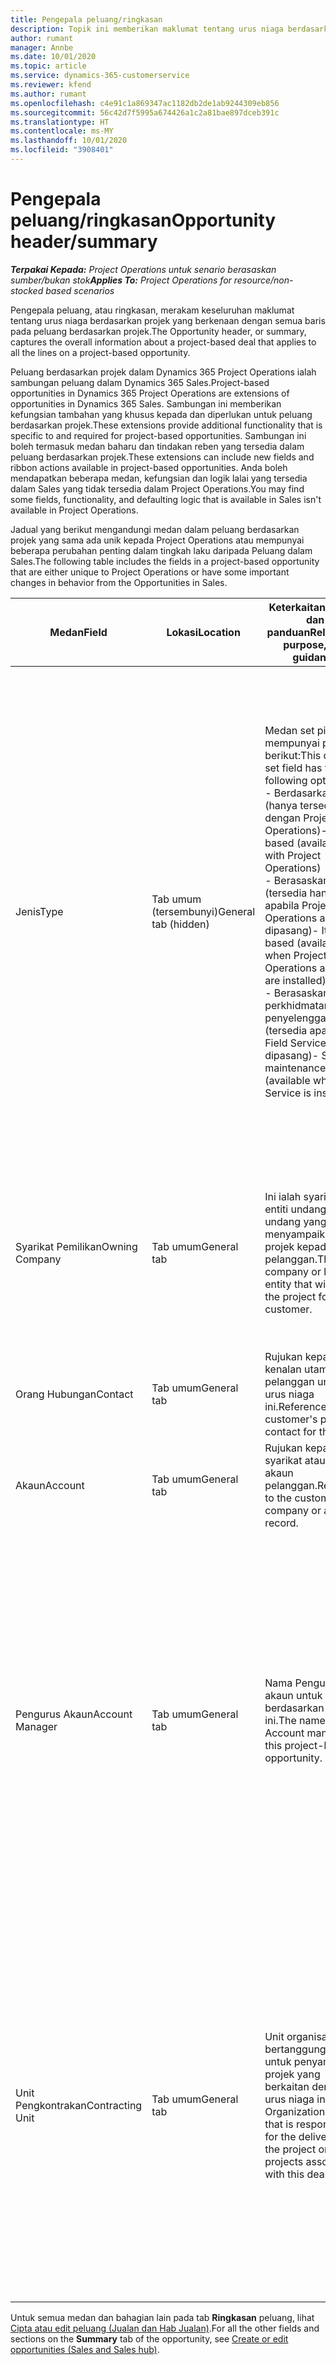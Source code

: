 ```yaml
---
title: Pengepala peluang/ringkasan
description: Topik ini memberikan maklumat tentang urus niaga berdasarkan projek dan baris peluang berdasarkan projek.
author: rumant
manager: Annbe
ms.date: 10/01/2020
ms.topic: article
ms.service: dynamics-365-customerservice
ms.reviewer: kfend
ms.author: rumant
ms.openlocfilehash: c4e91c1a869347ac1182db2de1ab9244309eb856
ms.sourcegitcommit: 56c42d7f5995a674426a1c2a81bae897dceb391c
ms.translationtype: HT
ms.contentlocale: ms-MY
ms.lasthandoff: 10/01/2020
ms.locfileid: "3908401"
---
```

# <a name="opportunity-headersummary"></a><span data-ttu-id="9daea-103">Pengepala peluang/ringkasan</span><span class="sxs-lookup"><span data-stu-id="9daea-103">Opportunity header/summary</span></span>

<span data-ttu-id="9daea-104">_**Terpakai Kepada:** Project Operations untuk senario berasaskan sumber/bukan stok_</span><span class="sxs-lookup"><span data-stu-id="9daea-104">_**Applies To:** Project Operations for resource/non-stocked based scenarios_</span></span>


<span data-ttu-id="9daea-105">Pengepala peluang, atau ringkasan, merakam keseluruhan maklumat tentang urus niaga berdasarkan projek yang berkenaan dengan semua baris pada peluang berdasarkan projek.</span><span class="sxs-lookup"><span data-stu-id="9daea-105">The Opportunity header, or summary, captures the overall information about a project-based deal that applies to all the lines on a project-based opportunity.</span></span>

<span data-ttu-id="9daea-106">Peluang berdasarkan projek dalam Dynamics 365 Project Operations ialah sambungan peluang dalam Dynamics 365 Sales.</span><span class="sxs-lookup"><span data-stu-id="9daea-106">Project-based opportunities in Dynamics 365 Project Operations are extensions of opportunities in Dynamics 365 Sales.</span></span> <span data-ttu-id="9daea-107">Sambungan ini memberikan kefungsian tambahan yang khusus kepada dan diperlukan untuk peluang berdasarkan projek.</span><span class="sxs-lookup"><span data-stu-id="9daea-107">These extensions provide additional functionality that is specific to and required for project-based opportunities.</span></span> <span data-ttu-id="9daea-108">Sambungan ini boleh termasuk medan baharu dan tindakan reben yang tersedia dalam peluang berdasarkan projek.</span><span class="sxs-lookup"><span data-stu-id="9daea-108">These extensions can include new fields and ribbon actions available in project-based opportunities.</span></span> <span data-ttu-id="9daea-109">Anda boleh mendapatkan beberapa medan, kefungsian dan logik lalai yang tersedia dalam Sales yang tidak tersedia dalam Project Operations.</span><span class="sxs-lookup"><span data-stu-id="9daea-109">You may find some fields, functionality, and defaulting logic that is available in Sales isn't available in Project Operations.</span></span>

<span data-ttu-id="9daea-110">Jadual yang berikut mengandungi medan dalam peluang berdasarkan projek yang sama ada unik kepada Project Operations atau mempunyai beberapa perubahan penting dalam tingkah laku daripada Peluang dalam Sales.</span><span class="sxs-lookup"><span data-stu-id="9daea-110">The following table includes the fields in a project-based opportunity that are either unique to Project Operations or have some important changes in behavior from the Opportunities in Sales.</span></span>

| <span data-ttu-id="9daea-111">**Medan**</span><span class="sxs-lookup"><span data-stu-id="9daea-111">**Field**</span></span> | <span data-ttu-id="9daea-112">**Lokasi**</span><span class="sxs-lookup"><span data-stu-id="9daea-112">**Location**</span></span> | <span data-ttu-id="9daea-113">**Keterkaitan, tujuan dan panduan**</span><span class="sxs-lookup"><span data-stu-id="9daea-113">**Relevance, purpose, and guidance**</span></span> | <span data-ttu-id="9daea-114">**Kesan hiliran**</span><span class="sxs-lookup"><span data-stu-id="9daea-114">**Downstream impact**</span></span> |
| --- | --- | --- | --- |
| <span data-ttu-id="9daea-115">Jenis</span><span class="sxs-lookup"><span data-stu-id="9daea-115">Type</span></span> | <span data-ttu-id="9daea-116">Tab umum (tersembunyi)</span><span class="sxs-lookup"><span data-stu-id="9daea-116">General tab (hidden)</span></span> | <span data-ttu-id="9daea-117">Medan set pilihan ini mempunyai pilihan berikut:</span><span class="sxs-lookup"><span data-stu-id="9daea-117">This option set field has the following options:</span></span></br><span data-ttu-id="9daea-118">- Berdasarkan kerja (hanya tersedia dengan Project Operations)</span><span class="sxs-lookup"><span data-stu-id="9daea-118">- Work-based (available only with Project Operations)</span></span></br><span data-ttu-id="9daea-119">- Berasaskan item (tersedia hanya apabila Project Operations and Sales dipasang)</span><span class="sxs-lookup"><span data-stu-id="9daea-119">- Item-based (available only when Project Operations and Sales are installed)</span></span></br><span data-ttu-id="9daea-120">- Berasaskan perkhidmatan penyelenggaraan (tersedia apabila Field Service dipasang)</span><span class="sxs-lookup"><span data-stu-id="9daea-120">- Service maintenance-based (available when Field Service is installed)</span></span> | <span data-ttu-id="9daea-121">Apabila anda menggunakan Project Operations, nilai medan ini ditetapkan kepada **Berdasarkan kerja** secara automatik yang mengklasifikasikan Peluang sebagai berdasarkan projek.</span><span class="sxs-lookup"><span data-stu-id="9daea-121">When you use Project Operations, this field value is automatically set to **Work-based** which classifies the Opportunity as project-based.</span></span> <span data-ttu-id="9daea-122">Peluang seharusnya berdasarkan projek untuk mendayakan semua sambungan khusus projek dan kefungsian dalam proses jualan hiliran untuk urus niaga ini.</span><span class="sxs-lookup"><span data-stu-id="9daea-122">An Opportunity should be project-based to enable all project-specific extensions and functionality in the downstream sales process for this deal.</span></span> |
| <span data-ttu-id="9daea-123">Syarikat Pemilikan</span><span class="sxs-lookup"><span data-stu-id="9daea-123">Owning Company</span></span> | <span data-ttu-id="9daea-124">Tab umum</span><span class="sxs-lookup"><span data-stu-id="9daea-124">General tab</span></span> | <span data-ttu-id="9daea-125">Ini ialah syarikat atau entiti undang-undang yang akan menyampaikan projek kepada pelanggan.</span><span class="sxs-lookup"><span data-stu-id="9daea-125">This is the company or legal entity that will deliver the project for the customer.</span></span> | <span data-ttu-id="9daea-126">Maklumat medan ini akan disalin kepada medan yang sepadan pada sebut harga Projek yang dicipta daripada Peluang ini.</span><span class="sxs-lookup"><span data-stu-id="9daea-126">This field information will be copied to the corresponding field on the Project quote that is created from this Opportunity.</span></span> |
| <span data-ttu-id="9daea-127">Orang Hubungan</span><span class="sxs-lookup"><span data-stu-id="9daea-127">Contact</span></span> | <span data-ttu-id="9daea-128">Tab umum</span><span class="sxs-lookup"><span data-stu-id="9daea-128">General tab</span></span> | <span data-ttu-id="9daea-129">Rujukan kepada kenalan utama pelanggan untuk urus niaga ini.</span><span class="sxs-lookup"><span data-stu-id="9daea-129">Reference to the customer's primary contact for this deal.</span></span> | |
| <span data-ttu-id="9daea-130">Akaun</span><span class="sxs-lookup"><span data-stu-id="9daea-130">Account</span></span> | <span data-ttu-id="9daea-131">Tab umum</span><span class="sxs-lookup"><span data-stu-id="9daea-131">General tab</span></span> | <span data-ttu-id="9daea-132">Rujukan kepada syarikat atau rekod akaun pelanggan.</span><span class="sxs-lookup"><span data-stu-id="9daea-132">Reference to the customer's company or account record.</span></span> | |
| <span data-ttu-id="9daea-133">Pengurus Akaun</span><span class="sxs-lookup"><span data-stu-id="9daea-133">Account Manager</span></span> | <span data-ttu-id="9daea-134">Tab umum</span><span class="sxs-lookup"><span data-stu-id="9daea-134">General tab</span></span> | <span data-ttu-id="9daea-135">Nama Pengurus akaun untuk peluang berdasarkan projek ini.</span><span class="sxs-lookup"><span data-stu-id="9daea-135">The name of the Account manager for this project-based opportunity.</span></span> | <span data-ttu-id="9daea-136">Pengurus akaun bertanggungjawab untuk menguruskan perhubungan dengan pelanggan melalui pelengkapan projek ini.</span><span class="sxs-lookup"><span data-stu-id="9daea-136">The Account manager is responsible for managing the relationship with the customer through the completion of this project.</span></span> <span data-ttu-id="9daea-137">Berdasarkan sumber boleh ditempah yang terikat kepada Pengurus akaun, unit pengkontrakan dilalaikan.</span><span class="sxs-lookup"><span data-stu-id="9daea-137">Based on the bookable resource record tied to the Account manager, the contracting unit is defaulted.</span></span> |
| <span data-ttu-id="9daea-138">Unit Pengkontrakan</span><span class="sxs-lookup"><span data-stu-id="9daea-138">Contracting Unit</span></span> | <span data-ttu-id="9daea-139">Tab umum</span><span class="sxs-lookup"><span data-stu-id="9daea-139">General tab</span></span> | <span data-ttu-id="9daea-140">Unit organisasi yang bertanggungjawab untuk penyampaian projek yang berkaitan dengan urus niaga ini.</span><span class="sxs-lookup"><span data-stu-id="9daea-140">The Organization unit that is responsible for the delivery of the project or projects associated with this deal.</span></span> | <span data-ttu-id="9daea-141">Unit pengkontrakan ialah divisyen syarikat yang akan melengkapkan projek selepas urus niaga ditutup.</span><span class="sxs-lookup"><span data-stu-id="9daea-141">The contracting unit is the division of the company that will complete the project(s) after the deal is closed.</span></span> <span data-ttu-id="9daea-142">Setiap unit pengkontrakan mempunyai mata wang dan mata wang ini digunakan untuk melaporkan kos anggaran dan sebenar yang berlaku semasa projek.</span><span class="sxs-lookup"><span data-stu-id="9daea-142">Every contracting unit has a currency, and this currency is used to report estimated and actual costs incurred during the project.</span></span> |

<span data-ttu-id="9daea-143">Untuk semua medan dan bahagian lain pada tab **Ringkasan** peluang, lihat [Cipta atau edit peluang (Jualan dan Hab Jualan)](https://docs.microsoft.com/dynamics365/sales-enterprise/create-edit-opportunity-sales).</span><span class="sxs-lookup"><span data-stu-id="9daea-143">For all the other fields and sections on the **Summary** tab of the opportunity, see [Create or edit opportunities (Sales and Sales hub)](https://docs.microsoft.com/dynamics365/sales-enterprise/create-edit-opportunity-sales).</span></span>
